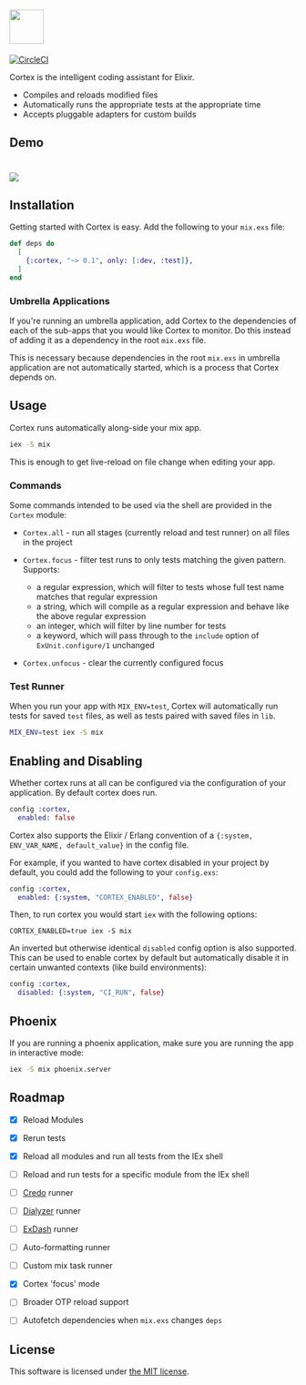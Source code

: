 # <img src='https://storage.googleapis.com/ub-public/cortex_logo.png' height='60'>
[![CircleCI](https://circleci.com/gh/urbint/cortex/tree/master.svg?style=svg)](https://circleci.com/gh/urbint/cortex/tree/master)

Cortex is the intelligent coding assistant for Elixir.

- Compiles and reloads modified files
- Automatically runs the appropriate tests at the appropriate time
- Accepts pluggable adapters for custom builds


## Demo

# <img src='http://files.slingingcode.com/113N1q2n2e0Q/small.gif'>


## Installation

Getting started with Cortex is easy. Add the following to your `mix.exs` file:

```elixir
def deps do
  [
    {:cortex, "~> 0.1", only: [:dev, :test]},
  ]
end
```


### Umbrella Applications

If you're running an umbrella application, add Cortex to the dependencies of
each of the sub-apps that you would like Cortex to monitor. Do this instead
of adding it as a dependency in the root `mix.exs` file.

This is necessary because dependencies in the root `mix.exs` in umbrella
application are not automatically started, which is a process that Cortex
depends on.



## Usage

Cortex runs automatically along-side your mix app.

```sh
iex -S mix
```

This is enough to get live-reload on file change when editing your app.

### Commands

Some commands intended to be used via the shell are provided in the `Cortex`
module:

- `Cortex.all` - run all stages (currently reload and test runner) on all files
  in the project

- `Cortex.focus` - filter test runs to only tests matching the given pattern.
  Supports:
  - a regular expression, which will filter to tests whose full test name
    matches that regular expression
  - a string, which will compile as a regular expression and behave like the
    above regular expression
  - an integer, which will filter by line number for tests
  - a keyword, which will pass through to the `include` option of
    `ExUnit.configure/1` unchanged

- `Cortex.unfocus` - clear the currently configured focus


### Test Runner

When you run your app with `MIX_ENV=test`,
Cortex will automatically run tests for saved `test` files,
as well as tests paired with saved files in `lib`.

```sh
MIX_ENV=test iex -S mix
```


## Enabling and Disabling

Whether cortex runs at all can be configured via the configuration of your
application. By default cortex does run.

```ex
config :cortex,
  enabled: false
```

Cortex also supports the Elixir / Erlang convention of a
`{:system, ENV_VAR_NAME, default_value}` in the config file.


For example, if you wanted to have cortex disabled in your project by default,
you could add the following to your `config.exs`:

```ex
config :cortex,
  enabled: {:system, "CORTEX_ENABLED", false}
```

Then, to run cortex you would start `iex` with the following options:

```
CORTEX_ENABLED=true iex -S mix
```

An inverted but otherwise identical `disabled` config option is also supported.
This can be used to enable cortex by default but automatically disable it in
certain unwanted contexts (like build environments):

```ex
config :cortex,
  disabled: {:system, "CI_RUN", false}
```

## Phoenix

If you are running a phoenix application,
make sure you are running the app in interactive mode:

```sh
iex -S mix phoenix.server
```


## Roadmap

 - [x] Reload Modules
 - [x] Rerun tests
 - [x] Reload all modules and run all tests from the IEx shell
 - [ ] Reload and run tests for a specific module from the IEx shell
 - [ ] [Credo](https://github.com/rrrene/credo) runner
 - [ ] [Dialyzer](https://github.com/jeremyjh/dialyxir/) runner
 - [ ] [ExDash](https://github.com/urbint/ex_dash) runner
 - [ ] Auto-formatting runner
 - [ ] Custom mix task runner
 - [x] Cortex 'focus' mode
 - [ ] Broader OTP reload support
 - [ ] Autofetch dependencies when `mix.exs` changes `deps`


## License

This software is licensed under [the MIT license](LICENSE.md).
